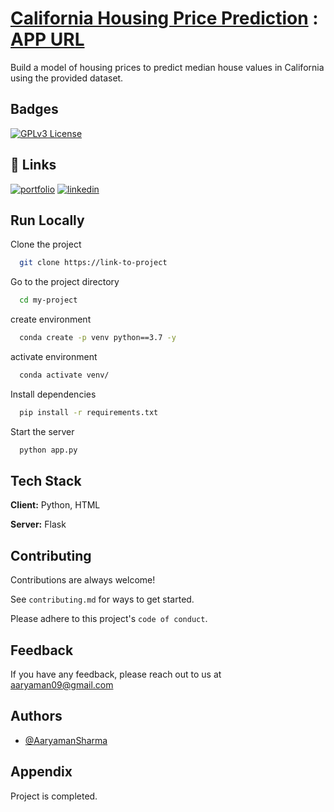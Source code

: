 
# [California Housing Price Prediction](https://www.kaggle.com/datasets/camnugent/california-housing-prices) : [APP URL](https://housing-price-prod-wafer-default-detection-zk0piv.mo5.mogenius.io/)

Build a model of housing prices to predict median house values in California using the provided dataset.


## Badges

[![GPLv3 License](https://img.shields.io/badge/License-GPL%20v3-yellow.svg)](https://opensource.org/licenses/)


## 🔗 Links
[![portfolio](https://img.shields.io/badge/my_portfolio-000?style=for-the-badge&logo=ko-fi&logoColor=white)](https://drive.google.com/file/d/1Apf8C8L1hQK6UE8RELOaj--lAQmQa3Vs/view?usp=sharing)
[![linkedin](https://img.shields.io/badge/linkedin-0A66C2?style=for-the-badge&logo=linkedin&logoColor=white)](https://in.linkedin.com/in/aaryaman-sharma)


## Run Locally

Clone the project

```bash
  git clone https://link-to-project
```

Go to the project directory

```bash
  cd my-project
```

create environment

```bash
  conda create -p venv python==3.7 -y
```

activate environment

```bash
  conda activate venv/
```

Install dependencies

```bash
  pip install -r requirements.txt
```

Start the server

```bash
  python app.py
```


## Tech Stack

**Client:** Python, HTML

**Server:** Flask


## Contributing

Contributions are always welcome!

See `contributing.md` for ways to get started.

Please adhere to this project's `code of conduct`.


## Feedback

If you have any feedback, please reach out to us at aaryaman09@gmail.com


## Authors

- [@AaryamanSharma](https://github.com/Aaryaman09)


## Appendix

Project is completed.

